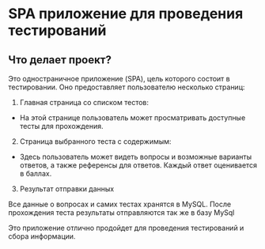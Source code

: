# SPA приложение для проведения тестирований

## Что делает проект?
Это одностраничное приложение (SPA), цель которого состоит в тестировании. Оно предоставляет пользователю несколько страниц:

1. Главная страница со списком тестов:
  - На этой странице пользователь может просматривать доступные тесты для прохождения.
2. Страница выбранного теста с содержимым: 
  - Здесь пользователь может видеть вопросы и возможные варианты ответов, а также референсы для ответов. Каждый ответ оценивается в баллах.
3. Результат отправки данных

Все данные о вопросах и самих тестах хранятся в MySQL. После прохождения теста результаты отправляются так же в базу MySql

Это приложение отлично продойдет для проведения тестирований и сбора  информации.
